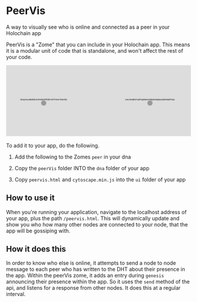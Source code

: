 # PeerVis
A way to visually see who is online and connected as a peer in your Holochain app

PeerVis is a "Zome" that you can include in your Holochain app. This means it is a modular unit of code that is standalone, and won't affect the rest of your code.

![PeerVis screenshot](/screenshot.png)

To add it to your app, do the following.

1. Add the following to the Zomes `peer` in your dna


2. Copy the `peerVis` folder INTO the `dna` folder of your app

3. Copy `peervis.html` and `cytoscape.min.js` into the `ui` folder of your app

## How to use it
When you're running your application, navigate to the localhost address of your app, plus the path `/peervis.html`. This will dynamically update and show you who how many other nodes are connected to your node, that the app will be gossiping with.

## How it does this
In order to know who else is online, it attempts to send a node to node message to each peer who has written to the DHT about their presence in the app. Within the peerVis zome, it adds an entry during `genesis` announcing their presence within the app.
So it uses the `send` method of the api, and listens for a response from other nodes. It does this at a regular interval.

